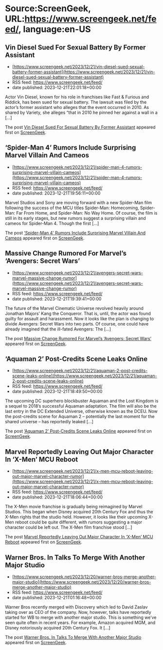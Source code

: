 # Source:ScreenGeek, URL:https://www.screengeek.net/feed/, language:en-US

## Vin Diesel Sued For Sexual Battery By Former Assistant
 - [https://www.screengeek.net/2023/12/21/vin-diesel-sued-sexual-battery-former-assistant](https://www.screengeek.net/2023/12/21/vin-diesel-sued-sexual-battery-former-assistant)
 - RSS feed: https://www.screengeek.net/feed/
 - date published: 2023-12-21T22:01:18+00:00

<p>Actor Vin Diesel, known for his role in franchises like Fast &#38; Furious and Riddick, has been sued for sexual battery. The lawsuit was filed by the actor&#8217;s former assistant who alleges that the event occurred in 2010. As shared by Variety, she alleges &#8220;that in 2010 he pinned her against a wall in a [...]</p>
<p>The post <a href="https://www.screengeek.net/2023/12/21/vin-diesel-sued-sexual-battery-former-assistant/">Vin Diesel Sued For Sexual Battery By Former Assistant</a> appeared first on <a href="https://www.screengeek.net">ScreenGeek</a>.</p>

## ‘Spider-Man 4’ Rumors Include Surprising Marvel Villain And Cameos
 - [https://www.screengeek.net/2023/12/21/spider-man-4-rumors-surprising-marvel-villain-cameos](https://www.screengeek.net/2023/12/21/spider-man-4-rumors-surprising-marvel-villain-cameos)
 - RSS feed: https://www.screengeek.net/feed/
 - date published: 2023-12-21T19:56:11+00:00

<p>Marvel Studios and Sony are moving forward with a new Spider-Man film following the success of the MCU titles Spider-Man: Homecoming, Spider-Man: Far From Home, and Spider-Man: No Way Home. Of course, the film is still in its early stages, but new rumors suggest a surprising villain and cameos for Spider-Man 4. Though the first [...]</p>
<p>The post <a href="https://www.screengeek.net/2023/12/21/spider-man-4-rumors-surprising-marvel-villain-cameos/">&#8216;Spider-Man 4&#8217; Rumors Include Surprising Marvel Villain And Cameos</a> appeared first on <a href="https://www.screengeek.net">ScreenGeek</a>.</p>

## Massive Change Rumored For Marvel’s ‘Avengers: Secret Wars’
 - [https://www.screengeek.net/2023/12/21/avengers-secret-wars-marvel-massive-change-rumor](https://www.screengeek.net/2023/12/21/avengers-secret-wars-marvel-massive-change-rumor)
 - RSS feed: https://www.screengeek.net/feed/
 - date published: 2023-12-21T19:39:41+00:00

<p>The future of the Marvel Cinematic Universe revolved heavily around Jonathan Majors&#8217; Kang the Conqueror. That is, until, the actor was found guilty for assault and harassment. Now it looks like the plan is changing to divide Avengers: Secret Wars into two parts. Of course, one could have already imagined that the ill-fated Avengers: The [...]</p>
<p>The post <a href="https://www.screengeek.net/2023/12/21/avengers-secret-wars-marvel-massive-change-rumor/">Massive Change Rumored For Marvel&#8217;s &#8216;Avengers: Secret Wars&#8217;</a> appeared first on <a href="https://www.screengeek.net">ScreenGeek</a>.</p>

## ‘Aquaman 2’ Post-Credits Scene Leaks Online
 - [https://www.screengeek.net/2023/12/21/aquaman-2-post-credits-scene-leaks-online](https://www.screengeek.net/2023/12/21/aquaman-2-post-credits-scene-leaks-online)
 - RSS feed: https://www.screengeek.net/feed/
 - date published: 2023-12-21T18:49:50+00:00

<p>The upcoming DC superhero blockbuster Aquaman and the Lost Kingdom is a sequel to 2018&#8217;s successful Aquaman adaptation. The film will also be the last entry in the DC Extended Universe, otherwise known as the DCEU. Now the post-credits scene for Aquaman 2 &#8211; potentially the last moment for the shared universe &#8211; has reportedly leaked [...]</p>
<p>The post <a href="https://www.screengeek.net/2023/12/21/aquaman-2-post-credits-scene-leaks-online/">&#8216;Aquaman 2&#8217; Post-Credits Scene Leaks Online</a> appeared first on <a href="https://www.screengeek.net">ScreenGeek</a>.</p>

## Marvel Reportedly Leaving Out Major Character In ‘X-Men’ MCU Reboot
 - [https://www.screengeek.net/2023/12/21/x-men-mcu-reboot-leaving-out-major-marvel-character-rumor](https://www.screengeek.net/2023/12/21/x-men-mcu-reboot-leaving-out-major-marvel-character-rumor)
 - RSS feed: https://www.screengeek.net/feed/
 - date published: 2023-12-21T18:06:44+00:00

<p>The X-Men movie franchise is gradually being reimagined by Marvel Studios. This began when Disney acquired 20th Century Fox and thus the X-Men rights that the studio held. However, it looks like their upcoming X-Men reboot could be quite different, with rumors suggesting a major character could be left out. The X-Men film franchise stood [...]</p>
<p>The post <a href="https://www.screengeek.net/2023/12/21/x-men-mcu-reboot-leaving-out-major-marvel-character-rumor/">Marvel Reportedly Leaving Out Major Character In &#8216;X-Men&#8217; MCU Reboot</a> appeared first on <a href="https://www.screengeek.net">ScreenGeek</a>.</p>

## Warner Bros. In Talks To Merge With Another Major Studio
 - [https://www.screengeek.net/2023/12/20/warner-bros-merge-another-major-studio](https://www.screengeek.net/2023/12/20/warner-bros-merge-another-major-studio)
 - RSS feed: https://www.screengeek.net/feed/
 - date published: 2023-12-21T01:16:48+00:00

<p>Warner Bros recently merged with Discovery which led to David Zaslav taking over as CEO of the company. Now, however, talks have reportedly started for WB to merge with another major studio. This is something we&#8217;ve seen quite often in recent years. For example, Amazon acquired MGM, and Disney notoriously acquired 20th Century Fox. It [...]</p>
<p>The post <a href="https://www.screengeek.net/2023/12/20/warner-bros-merge-another-major-studio/">Warner Bros. In Talks To Merge With Another Major Studio</a> appeared first on <a href="https://www.screengeek.net">ScreenGeek</a>.</p>

